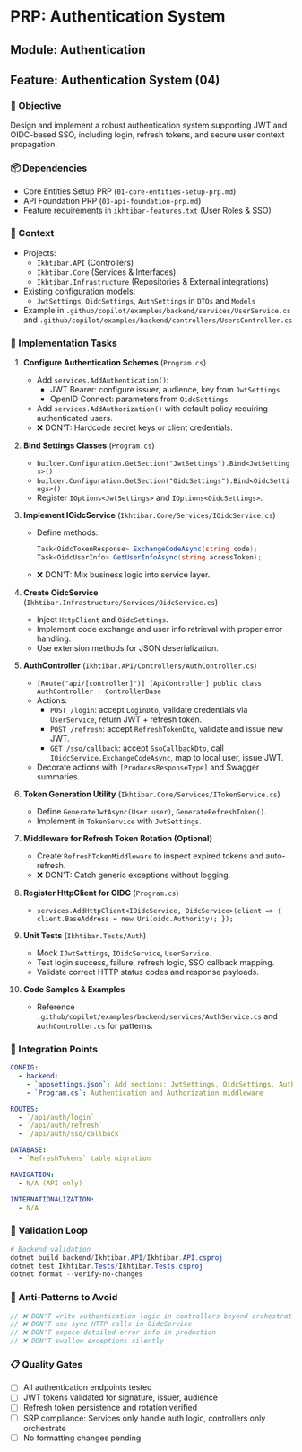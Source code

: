 # PRP: Authentication System

## Module: Authentication
## Feature: Authentication System (04)

### 🎯 Objective
Design and implement a robust authentication system supporting JWT and OIDC-based SSO, including login, refresh tokens, and secure user context propagation.

### 📦 Dependencies
- Core Entities Setup PRP (`01-core-entities-setup-prp.md`)
- API Foundation PRP (`03-api-foundation-prp.md`)
- Feature requirements in `ikhtibar-features.txt` (User Roles & SSO)

### 📝 Context
- Projects:
  - `Ikhtibar.API` (Controllers)
  - `Ikhtibar.Core` (Services & Interfaces)
  - `Ikhtibar.Infrastructure` (Repositories & External integrations)
- Existing configuration models:
  - `JwtSettings`, `OidcSettings`, `AuthSettings` in `DTOs` and `Models`
- Example in `.github/copilot/examples/backend/services/UserService.cs` and `.github/copilot/examples/backend/controllers/UsersController.cs`

### 🔧 Implementation Tasks
1. **Configure Authentication Schemes** (`Program.cs`)
   - Add `services.AddAuthentication()`:
     - JWT Bearer: configure issuer, audience, key from `JwtSettings`
     - OpenID Connect: parameters from `OidcSettings`
   - Add `services.AddAuthorization()` with default policy requiring authenticated users.
   - ❌ DON'T: Hardcode secret keys or client credentials.

2. **Bind Settings Classes** (`Program.cs`)
   - `builder.Configuration.GetSection("JwtSettings").Bind<JwtSettings>()`
   - `builder.Configuration.GetSection("OidcSettings").Bind<OidcSettings>()`
   - Register `IOptions<JwtSettings>` and `IOptions<OidcSettings>`.

3. **Implement IOidcService** (`Ikhtibar.Core/Services/IOidcService.cs`)
   - Define methods:
     ```csharp
     Task<OidcTokenResponse> ExchangeCodeAsync(string code);
     Task<OidcUserInfo> GetUserInfoAsync(string accessToken);
     ```
   - ❌ DON'T: Mix business logic into service layer.

4. **Create OidcService** (`Ikhtibar.Infrastructure/Services/OidcService.cs`)
   - Inject `HttpClient` and `OidcSettings`.
   - Implement code exchange and user info retrieval with proper error handling.
   - Use extension methods for JSON deserialization.

5. **AuthController** (`Ikhtibar.API/Controllers/AuthController.cs`)
   - `[Route("api/[controller]")] [ApiController] public class AuthController : ControllerBase`
   - Actions:
     - `POST /login`: accept `LoginDto`, validate credentials via `UserService`, return JWT + refresh token.
     - `POST /refresh`: accept `RefreshTokenDto`, validate and issue new JWT.
     - `GET /sso/callback`: accept `SsoCallbackDto`, call `IOidcService.ExchangeCodeAsync`, map to local user, issue JWT.
   - Decorate actions with `[ProducesResponseType]` and Swagger summaries.

6. **Token Generation Utility** (`Ikhtibar.Core/Services/ITokenService.cs`)
   - Define `GenerateJwtAsync(User user)`, `GenerateRefreshToken()`.
   - Implement in `TokenService` with `JwtSettings`.

7. **Middleware for Refresh Token Rotation (Optional)**
   - Create `RefreshTokenMiddleware` to inspect expired tokens and auto-refresh.
   - ❌ DON'T: Catch generic exceptions without logging.

8. **Register HttpClient for OIDC** (`Program.cs`)
   - `services.AddHttpClient<IOidcService, OidcService>(client => { client.BaseAddress = new Uri(oidc.Authority); });`

9. **Unit Tests** (`Ikhtibar.Tests/Auth`)
   - Mock `IJwtSettings`, `IOidcService`, `UserService`.
   - Test login success, failure, refresh logic, SSO callback mapping.
   - Validate correct HTTP status codes and response payloads.

10. **Code Samples & Examples**
    - Reference `.github/copilot/examples/backend/services/AuthService.cs` and `AuthController.cs` for patterns.

### 🔄 Integration Points
```yaml
CONFIG:
  - backend:
    - `appsettings.json`: Add sections: JwtSettings, OidcSettings, AuthSettings
    - `Program.cs`: Authentication and Authorization middleware

ROUTES:
  - `/api/auth/login`
  - `/api/auth/refresh`
  - `/api/auth/sso/callback`

DATABASE:
  - `RefreshTokens` table migration

NAVIGATION:
  - N/A (API only)

INTERNATIONALIZATION:
  - N/A
```

### 🧪 Validation Loop
```powershell
# Backend validation
dotnet build backend/Ikhtibar.API/Ikhtibar.API.csproj
dotnet test Ikhtibar.Tests/Ikhtibar.Tests.csproj
dotnet format --verify-no-changes
``` 

### 🚨 Anti-Patterns to Avoid
```csharp
// ❌ DON'T write authentication logic in controllers beyond orchestration
// ❌ DON'T use sync HTTP calls in OidcService
// ❌ DON'T expose detailed error info in production
// ❌ DON'T swallow exceptions silently
``` 

### 📋 Quality Gates
- [ ] All authentication endpoints tested
- [ ] JWT tokens validated for signature, issuer, audience
- [ ] Refresh token persistence and rotation verified
- [ ] SRP compliance: Services only handle auth logic, controllers only orchestrate
- [ ] No formatting changes pending
